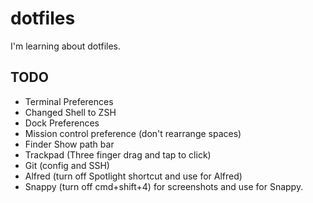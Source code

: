 # dotfiles

I'm learning about dotfiles.

## TODO

- Terminal Preferences
- Changed Shell to ZSH
- Dock Preferences
- Mission control preference (don't rearrange spaces)
- Finder Show path bar
- Trackpad (Three finger drag and tap to click)
- Git (config and SSH)
- Alfred (turn off Spotlight shortcut and use for Alfred)
- Snappy (turn off cmd+shift+4) for screenshots and use for Snappy.